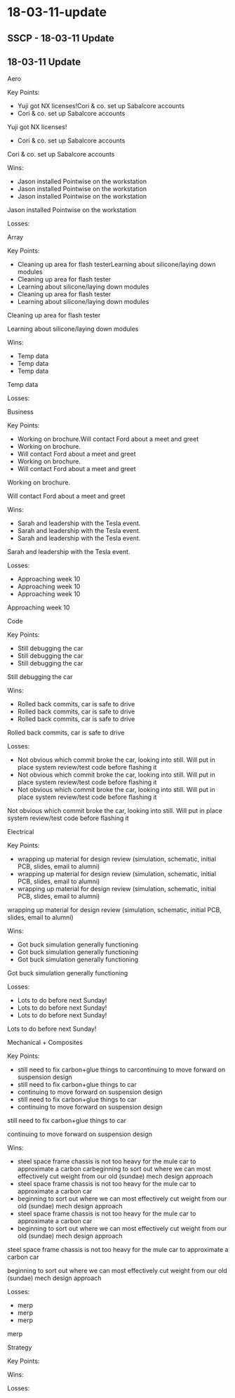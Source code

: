 # 18-03-11-update

## SSCP - 18-03-11 Update

## 18-03-11 Update

Aero

Key Points:

* Yuji got NX licenses!Cori & co. set up Sabalcore accounts
* Cori & co. set up Sabalcore accounts

Yuji got NX licenses!

* Cori & co. set up Sabalcore accounts

Cori & co. set up Sabalcore accounts

Wins:

* Jason installed Pointwise on the workstation
* Jason installed Pointwise on the workstation
* Jason installed Pointwise on the workstation

Jason installed Pointwise on the workstation

Losses:

Array

Key Points:

* Cleaning up area for flash testerLearning about silicone/laying down modules
* Cleaning up area for flash tester
* Learning about silicone/laying down modules
* Cleaning up area for flash tester
* Learning about silicone/laying down modules

Cleaning up area for flash tester

Learning about silicone/laying down modules

Wins:

* Temp data
* Temp data
* Temp data

Temp data

Losses:

Business

Key Points:

* Working on brochure.Will contact Ford about a meet and greet
* Working on brochure.
* Will contact Ford about a meet and greet
* Working on brochure.
* Will contact Ford about a meet and greet

Working on brochure.

Will contact Ford about a meet and greet

Wins:

* Sarah and leadership with the Tesla event.
* Sarah and leadership with the Tesla event.
* Sarah and leadership with the Tesla event.

Sarah and leadership with the Tesla event.

Losses:

* Approaching week 10 &#x20;
* Approaching week 10 &#x20;
* Approaching week 10 &#x20;

Approaching week 10 &#x20;

Code

Key Points:

* Still debugging the car
* Still debugging the car
* Still debugging the car

Still debugging the car

Wins:

* Rolled back commits, car is safe to drive
* Rolled back commits, car is safe to drive
* Rolled back commits, car is safe to drive

Rolled back commits, car is safe to drive

Losses:

* Not obvious which commit broke the car, looking into still. Will put in place system review/test code before flashing it
* Not obvious which commit broke the car, looking into still. Will put in place system review/test code before flashing it
* Not obvious which commit broke the car, looking into still. Will put in place system review/test code before flashing it

Not obvious which commit broke the car, looking into still. Will put in place system review/test code before flashing it

Electrical

Key Points:

* wrapping up material for design review (simulation, schematic, initial PCB, slides, email to alumni)
* wrapping up material for design review (simulation, schematic, initial PCB, slides, email to alumni)
* wrapping up material for design review (simulation, schematic, initial PCB, slides, email to alumni)

wrapping up material for design review (simulation, schematic, initial PCB, slides, email to alumni)

Wins:

* Got buck simulation generally functioning
* Got buck simulation generally functioning
* Got buck simulation generally functioning

Got buck simulation generally functioning

Losses:

* Lots to do before next Sunday!
* Lots to do before next Sunday!
* Lots to do before next Sunday!

Lots to do before next Sunday!

Mechanical + Composites

Key Points:

* still need to fix carbon+glue things to carcontinuing to move forward on suspension design
* still need to fix carbon+glue things to car
* continuing to move forward on suspension design
* still need to fix carbon+glue things to car
* continuing to move forward on suspension design

still need to fix carbon+glue things to car

continuing to move forward on suspension design

Wins:

* steel space frame chassis is not too heavy for the mule car to approximate a carbon carbeginning to sort out where we can most effectively cut weight from our old (sundae) mech design approach
* steel space frame chassis is not too heavy for the mule car to approximate a carbon car
* beginning to sort out where we can most effectively cut weight from our old (sundae) mech design approach
* steel space frame chassis is not too heavy for the mule car to approximate a carbon car
* beginning to sort out where we can most effectively cut weight from our old (sundae) mech design approach

steel space frame chassis is not too heavy for the mule car to approximate a carbon car

beginning to sort out where we can most effectively cut weight from our old (sundae) mech design approach

Losses:

* merp
* merp
* merp

merp

Strategy

Key Points:

Wins:

Losses:

